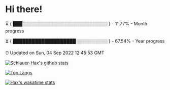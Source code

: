 # Hi there!

⏳ { ███░░░░░░░░░░░░░░░░░░░░░░░░░░░ } - 11.77% - Month progress

⏳ { ████████████████████░░░░░░░░░░ } - 67.54% - Year progress

⏰ Updated on Sun, 04 Sep 2022 12:45:53 GMT


[![Schlauer-Hax's github stats](https://github-readme-stats.vercel.app/api?username=Schlauer-Hax&show_icons=true&theme=dark&count_private=true)](https://github.com/Schlauer-Hax)


[![Top Langs](https://github-readme-stats.vercel.app/api/top-langs/?username=Schlauer-Hax&layout=compact&theme=dark)](https://github.com/Schlauer-Hax?tab=repositories)


[![Hax's wakatime stats](https://github-readme-stats.vercel.app/api/wakatime?username=Hax&theme=dark)](https://wakatime.com/@Hax)

